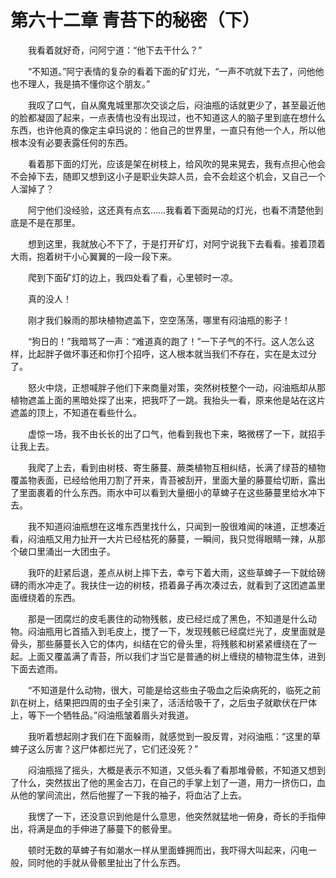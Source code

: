 # 第六十二章 青苔下的秘密（下）


　　我看着就好奇，问阿宁道：“他下去干什么？”

　　“不知道。”阿宁表情的复杂的看着下面的矿灯光，“一声不吭就下去了，问他他也不理人，我是搞不懂你这个朋友。”

　　我叹了口气，自从魔鬼城里那次交谈之后，闷油瓶的话就更少了，甚至最近他的脸都凝固了起来，一点表情也没有出现过，也不知道这人的脑子里到底在想什么东西，也许他真的像定主卓玛说的：他自己的世界里，一直只有他一个人，所以他根本没有必要表露任何的东西。

　　看着那下面的灯光，应该是架在树枝上，给风吹的晃来晃去，我有点担心他会不会掉下去，随即又想到这小子是职业失踪人员，会不会趁这个机会，又自己一个人溜掉了？

　　阿宁他们没经验，这还真有点玄……我看着下面晃动的灯光，也看不清楚他到底是不是在那里。

　　想到这里，我就放心不下了，于是打开矿灯，对阿宁说我下去看看。接着顶着大雨，抱着树干小心翼翼的一段一段下来。

　　爬到下面矿灯的边上，我四处看了看，心里顿时一凉。

　　真的没人！

　　刚才我们躲雨的那块植物遮盖下，空空荡荡，哪里有闷油瓶的影子！

　　“狗日的！”我暗骂了一声：“难道真的跑了！”一下子气的不行。这人怎么这样，比起胖子做坏事还和你打个招呼，这人根本就当我们不存在，实在是太过分了。

　　怒火中烧，正想喊胖子他们下来商量对策，突然树枝整个一动，闷油瓶却从那植物遮盖上面的黑暗处探了出来，把我吓了一跳。我抬头一看，原来他是站在这片遮盖的顶上，不知道在看些什么。

　　虚惊一场，我不由长长的出了口气，他看到我也下来，略微楞了一下，就招手让我上去。

　　我爬了上去，看到由树枝、寄生藤蔓、蕨类植物互相纠结，长满了绿苔的植物覆盖物表面，已经给他用刀割了开来，青苔被刮开，里面大量的藤蔓给切断，露出了里面裹着的什么东西。雨水中可以看到大量细小的草蜱子在这些藤蔓里给水冲下去。

　　我不知道闷油瓶想在这堆东西里找什么，只闻到一股很难闻的味道，正想凑近看，闷油瓶又用力扯开一大片已经枯死的藤蔓，一瞬间，我只觉得眼睛一辣，从那个破口里涌出一大团虫子。

　　我吓的赶紧后退，差点从树上摔下去，幸亏下着大雨，这些草蜱子一下就给磅礴的雨水冲走了。我扶住一边的树枝，捂着鼻子再次凑过去，就看到了这团遮盖里面缠绕着的东西。

　　那是一团腐烂的皮毛裹住的动物残骸，皮已经烂成了黑色，不知道是什么动物。闷油瓶用匕首插入到毛皮上，搅了一下，发现残骸已经腐烂光了，皮里面就是骨头，那些藤蔓长入它的体内，纠结在它的骨头里，将残骸和树紧紧缠绕在了一起。上面又覆盖满了青苔，所以我们才当它是普通的树上缠绕的植物混生体，进到下面去遮雨。

　　“不知道是什么动物，很大，可能是给这些虫子吸血之后染病死的，临死之前趴在树上，结果把四周的虫子全引来了，活活给吸干了，之后虫子就歇伏在尸体上，等下一个牺牲品。”闷油瓶皱着眉头对我道。

　　我听着想起刚才我们在下面躲雨，就感觉到一股反胃，对闷油瓶：“这里的草蜱子这么厉害？这尸体都烂光了，它们还没死？”

　　闷油瓶摇了摇头，大概是表示不知道，又低头看了看那堆骨骸，不知道又想到了什么，突然拔出了他的黑金古刀，在自己的手掌上划了一道，用力一挤伤口，血从他的掌间流出，然后他握了一下我的袖子，将血沾了上去。

　　我愣了一下，还没意识到他是什么意思，他突然就猛地一俯身，奇长的手指伸出，将满是血的手伸进了藤蔓下的骸骨里。

　　顿时无数的草蜱子有如潮水一样从里面蜂拥而出，我吓得大叫起来，闪电一般，同时他的手就从骨骸里扯出了什么东西。

